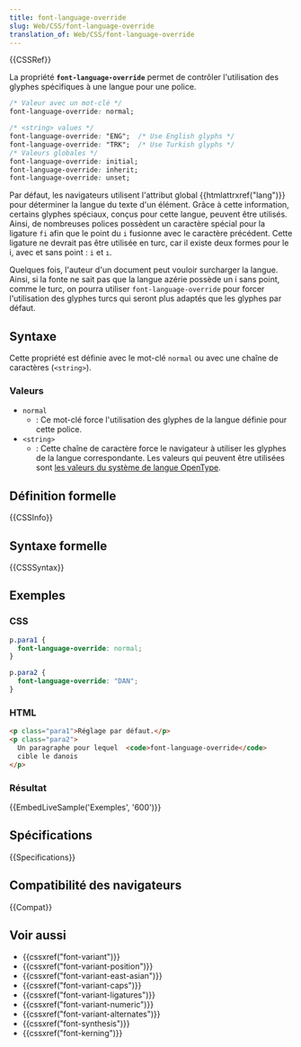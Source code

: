 ```yaml
---
title: font-language-override
slug: Web/CSS/font-language-override
translation_of: Web/CSS/font-language-override
---
```


{{CSSRef}}

La propriété **`font-language-override`** permet de contrôler l'utilisation des glyphes spécifiques à une langue pour une police.

```css
/* Valeur avec un mot-clé */
font-language-override: normal;

/* <string> values */
font-language-override: "ENG";  /* Use English glyphs */
font-language-override: "TRK";  /* Use Turkish glyphs */
/* Valeurs globales */
font-language-override: initial;
font-language-override: inherit;
font-language-override: unset;
```

Par défaut, les navigateurs utilisent l'attribut global {{htmlattrxref("lang")}} pour déterminer la langue du texte d'un élément. Grâce à cette information, certains glyphes spéciaux, conçus pour cette langue, peuvent être utilisés. Ainsi, de nombreuses polices possèdent un caractère spécial pour la ligature `fi` afin que le point du `i` fusionne avec le caractère précédent. Cette ligature ne devrait pas être utilisée en turc, car il existe deux formes pour le i, avec et sans point : `i` et `ı`.

Quelques fois, l'auteur d'un document peut vouloir surcharger la langue. Ainsi, si la fonte ne sait pas que la langue azérie possède un i sans point, comme le turc, on pourra utiliser `font-language-override` pour forcer l'utilisation des glyphes turcs qui seront plus adaptés que les glyphes par défaut.

## Syntaxe

Cette propriété est définie avec le mot-clé `normal` ou avec une chaîne de caractères (`<string>`).

### Valeurs

- `normal`
  - : Ce mot-clé force l'utilisation des glyphes de la langue définie pour cette police.
- `<string>`
  - : Cette chaîne de caractère force le navigateur à utiliser les glyphes de la langue correspondante. Les valeurs qui peuvent être utilisées sont [les valeurs du système de langue OpenType](https://www.microsoft.com/typography/otspec/languagetags.htm).

## Définition formelle

{{CSSInfo}}

## Syntaxe formelle

{{CSSSyntax}}

## Exemples

### CSS

```css
p.para1 {
  font-language-override: normal;
}

p.para2 {
  font-language-override: "DAN";
}
```

### HTML

```html
<p class="para1">Réglage par défaut.</p>
<p class="para2">
  Un paragraphe pour lequel  <code>font-language-override</code>
  cible le danois
</p>
```

### Résultat

{{EmbedLiveSample('Exemples', '600')}}

## Spécifications

{{Specifications}}

## Compatibilité des navigateurs

{{Compat}}

## Voir aussi

- {{cssxref("font-variant")}}
- {{cssxref("font-variant-position")}}
- {{cssxref("font-variant-east-asian")}}
- {{cssxref("font-variant-caps")}}
- {{cssxref("font-variant-ligatures")}}
- {{cssxref("font-variant-numeric")}}
- {{cssxref("font-variant-alternates")}}
- {{cssxref("font-synthesis")}}
- {{cssxref("font-kerning")}}
